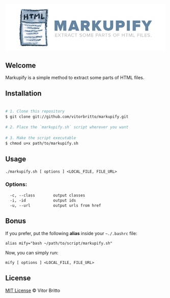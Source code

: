 ![Markupify Logo](src/markupify.jpg "Markupify")


## Welcome

Markupify is a simple method to extract some parts of HTML files.


## Installation

```bash

# 1. Clone this repository
$ git clone git://github.com/vitorbritto/markupify.git

# 2. Place the `markupify.sh` script wherever you want

# 3. Make the script executable
$ chmod u+x path/to/markupify.sh

```


## Usage

    ./markupify.sh [ options ] <LOCAL_FILE, FILE_URL>


### Options:
      -c, --class        output classes
      -i, -id            output ids
      -u, --url          output urls from href


## Bonus

If you prefer, put the following **alias** inside your `~./.bashrc` file:

    alias mify="bash ~/path/to/script/markupify.sh"

Now, you can simply run:

    mify [ options ] <LOCAL_FILE, FILE_URL>


## License

[MIT License](http://vitorbritto.mit-license.org/) © Vitor Britto
